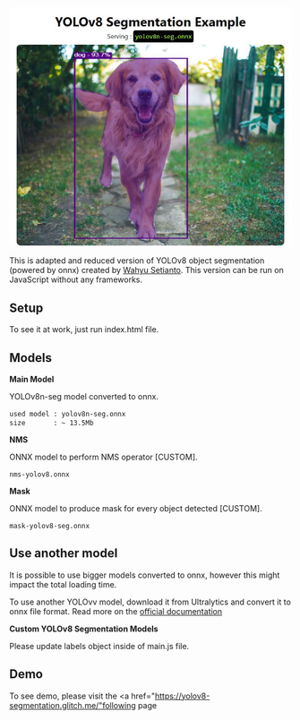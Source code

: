 <p align="center">
  <img src="img/screenshot.jpg" />
</p>


This is adapted and reduced version of YOLOv8 object segmentation (powered by onnx) created by <a href="https://github.com/Hyuto/yolov8-seg-onnxruntime-web">Wahyu Setianto</a>. This version can be run on JavaScript without any frameworks.

## Setup
To see it at work, just run index.html file. 

## Models

**Main Model**

YOLOv8n-seg model converted to onnx.

```
used model : yolov8n-seg.onnx
size       : ~ 13.5Mb
```

**NMS**

ONNX model to perform NMS operator [CUSTOM].

```
nms-yolov8.onnx
```

**Mask**

ONNX model to produce mask for every object detected [CUSTOM].

```
mask-yolov8-seg.onnx
```

## Use another model

It is possible to use bigger models converted to onnx, however this might impact the total loading time.

To use another YOLOvv model, download it from Ultralytics and convert it to onnx file format. Read more on the [official documentation](https://docs.ultralytics.com/tasks/segmentation/#export)

**Custom YOLOv8 Segmentation Models**

Please update labels object inside of main.js file.


## Demo
To see demo, please visit the <a href="https://yolov8-segmentation.glitch.me/"following page</a>
